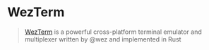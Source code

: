 # WezTerm

> [WezTerm](https://wezfurlong.org/wezterm/) is a powerful cross-platform
> terminal emulator and multiplexer written by @wez and implemented in Rust
